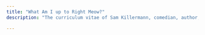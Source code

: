 ```yaml
---
title: "What Am I up to Right Meow?"
description: "The curriculum vitae of Sam Killermann, comedian, author, and award-winning activist."

---
```

